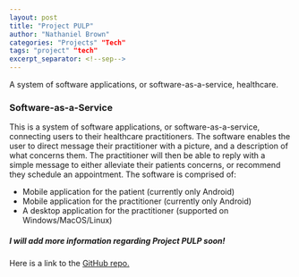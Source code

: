 ```yaml
---
layout: post
title: "Project PULP"
author: "Nathaniel Brown"
categories: "Projects" "Tech"
tags: "project" "tech"
excerpt_separator: <!--sep-->
---
```

A system of software applications, or software-as-a-service, healthcare.
<!--sep-->

### Software-as-a-Service ###

This is a system of software applications, or software-as-a-service, connecting users to their healthcare practitioners.
The software enables the user to direct message their practitioner with a picture, and a description of what
concerns them. The practitioner will then be able to reply with a simple message to either alleviate their
patients concerns, or recommend they schedule an appointment. The software is comprised of:
- Mobile application for the patient (currently only Android)
- Mobile application for the practitioner (currently only Android)
- A desktop application for the practitioner (supported on Windows/MacOS/Linux)

##### I will add more information regarding Project PULP soon! #####

Here is a link to the [GitHub repo.](https://github.com/NJTuley/TravoltaProject)

